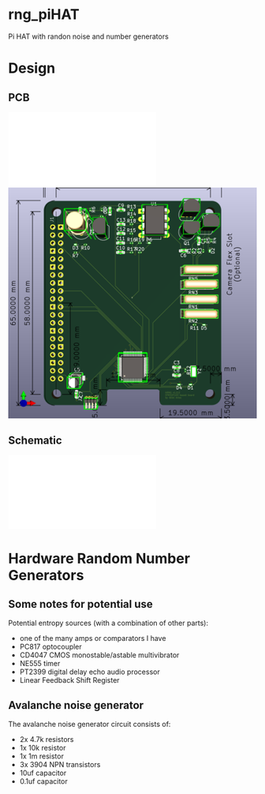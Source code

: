 # rng_piHAT
Pi HAT with randon noise and number generators 

# Design
## PCB
![PCB_design](schematic/pcb_design.pdf)
![PCB_3d](schematic/PCB_3d.png)

## Schematic
![schematic](schematic/schematic_design.pdf)

# Hardware Random Number Generators
## Some notes for potential use
Potential entropy sources (with a combination of other parts):
* one of the many amps or comparators I have
* PC817 optocoupler
* CD4047 CMOS monostable/astable multivibrator
* NE555 timer
* PT2399 digital delay echo audio processor
* Linear Feedback Shift Register

## Avalanche noise generator
The avalanche noise generator circuit consists of:
- 2x 4.7k resistors
- 1x 10k resistor
- 1x 1m resistor
- 3x 3904 NPN transistors
- 10uf capacitor
- 0.1uf capacitor
